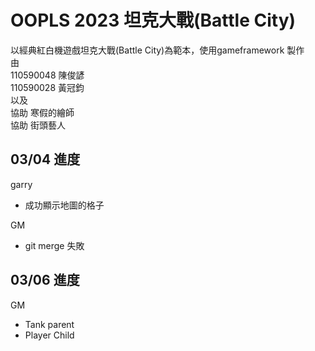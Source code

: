 # OOPLS 2023 坦克大戰(Battle City)  
以經典紅白機遊戲坦克大戰(Battle City)為範本，使用gameframework 製作  
由  
110590048 陳俊諺  
110590028 黃冠鈞  
以及  
協助 寒假的繪師  
協助 街頭藝人
  
  
## 03/04 進度
garry  
* 成功顯示地圖的格子  

GM  
* git merge 失敗  
  
## 03/06 進度  
GM
* Tank parent
* Player Child
